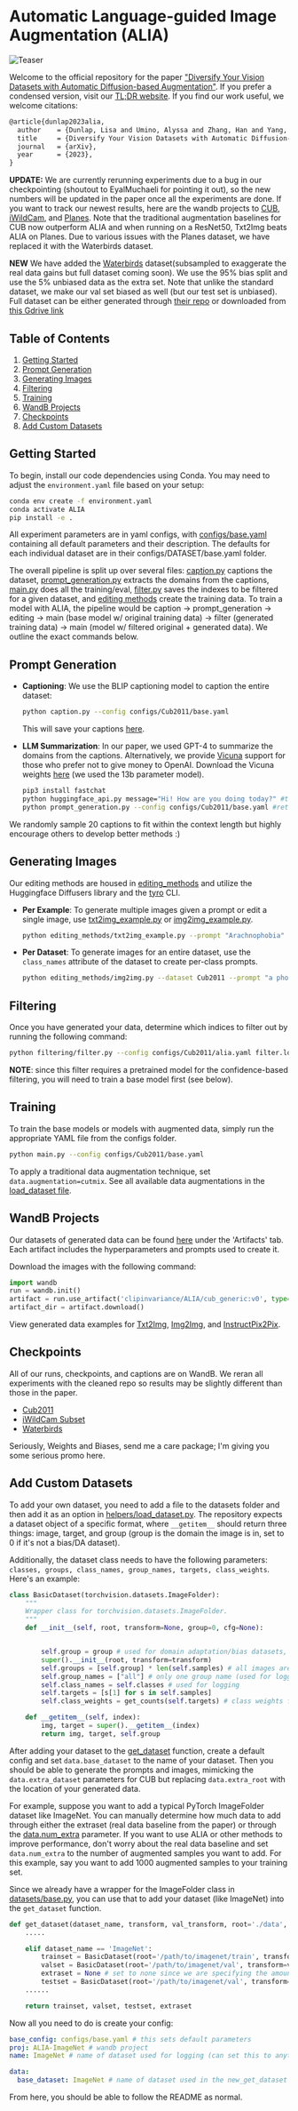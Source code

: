 # Automatic Language-guided Image Augmentation (ALIA)

![Teaser](figures/method.png)

Welcome to the official repository for the paper ["Diversify Your Vision Datasets with Automatic Diffusion-based Augmentation"](https://arxiv.org/abs/2305.16289). If you prefer a condensed version, visit our [TL;DR website](https://lisadunlap.github.io/alia-website/). If you find our work useful, we welcome citations:

```markdown
@article{dunlap2023alia,
  author    = {Dunlap, Lisa and Umino, Alyssa and Zhang, Han and Yang, Jiezhi and Gonzalez, Joseph and Darrell, Trevor},
  title     = {Diversify Your Vision Datasets with Automatic Diffusion-based Augmentation},
  journal   = {arXiv},
  year      = {2023},
}
```

**UPDATE:** We are currently rerunning experiments due to a bug in our checkpointing (shoutout to EyalMuchaeli for pointing it out), so the new numbers will be updated in the paper once all the experiments are done. If you want to track our newest results, here are the wandb projects to [CUB](https://wandb.ai/clipinvariance/ALIA-Cub2011), [iWildCam](https://wandb.ai/clipinvariance/ALIA-iWildCamMini), and [Planes](https://wandb.ai/clipinvariance/ALIA-Planes). Note that the traditional augmentation baselines for CUB now outperform ALIA and when running on a ResNet50, Txt2Img beats ALIA on Planes. Due to various issues with the Planes dataset, we have replaced it with the Waterbirds dataset.

**NEW** We have added the [Waterbirds](https://github.com/kohpangwei/group_DRO) dataset(subsampled to exaggerate the real data gains but full dataset coming soon). We use the 95% bias split and use the 5% unbiased data as the extra set. Note that unlike the standard dataset, we make our val set biased as well (but our test set is unbiased). Full dataset can be either generated through [their repo]((https://github.com/kohpangwei/group_DRO)) or downloaded from [this Gdrive link](https://drive.google.com/file/d/14dVH5Dw56liz9c3dL8QYBh6TZHaiMSLb/view?usp=sharing)

## Table of Contents
1. [Getting Started](#getting-started)
2. [Prompt Generation](#prompt-generation)
3. [Generating Images](#generating-images)
4. [Filtering](#filtering)
5. [Training](#training)
6. [WandB Projects](#wandb-projects)
7. [Checkpoints](#checkpoints)
8. [Add Custom Datasets](#add-custom-datasets)

## Getting Started

To begin, install our code dependencies using Conda. You may need to adjust the `environment.yaml` file based on your setup:

```bash
conda env create -f environment.yaml
conda activate ALIA
pip install -e .
```

All experiment parameters are in yaml configs, with [configs/base.yaml](configs/base.yaml) containing all default parameters and their description. The defaults for each individual dataset are in their configs/DATASET/base.yaml folder. 

The overall pipeline is split up over several files: [caption.py](./caption.py) captions the dataset, [prompt_generation.py](./prompt_generation.py) extracts the domains from the captions, [main.py](./main.py) does all the training/eval, [filter.py](./filtering/filter.py) saves the indexes to be filtered for a given dataset, and [editing methods](./editing_methods/img2img.py) create the training data. To train a model with ALIA, the pipeline would be caption -> prompt_generation -> editing -> main (base model w/ original training data) -> filter (generated training data) -> main (model w/ filtered original + generated data). We outline the exact commands below. 

## Prompt Generation

- **Captioning**: We use the BLIP captioning model to caption the entire dataset:
  ```bash
  python caption.py --config configs/Cub2011/base.yaml
  ```
  This will save your captions [here](captions/Cub2011.csv).

- **LLM Summarization**: In our paper, we used GPT-4 to summarize the domains from the captions. Alternatively, we provide [Vicuna](https://chat.lmsys.org/) support for those who prefer not to give money to OpenAI. Download the Vicuna weights [here](https://github.com/lm-sys/FastChat/tree/main#vicuna-weights) (we used the 13b parameter model).
  ```bash
  pip3 install fastchat
  python huggingface_api.py message="Hi! How are you doing today?" #test to make sure it works
  python prompt_generation.py --config configs/Cub2011/base.yaml #return prompts
  ```
We randomly sample 20 captions to fit within the context length but highly encourage others to develop better methods :)

## Generating Images

Our editing methods are housed in [editing_methods](./editing_methods) and utilize the Huggingface Diffusers library and the [tyro](https://github.com/brentyi/tyro) CLI.

- **Per Example**: To generate multiple images given a prompt or edit a single image, use [txt2img_example.py](./editing_methods/txt2img_example.py) or [img2img_example.py](./editing_methods/img2img_example.py).
  ```bash
  python editing_methods/txt2img_example.py --prompt "Arachnophobia" --n 20
  ```

- **Per Dataset**: To generate images for an entire dataset, use the `class_names` attribute of the dataset to create per-class prompts.
  ```bash
  python editing_methods/img2img.py --dataset Cub2011 --prompt "a photo of a {} bird on rocks." --n 2
  ```

## Filtering

Once you have generated your data, determine which indices to filter out by running the following command:
```bash
python filtering/filter.py --config configs/Cub2011/alia.yaml filter.load=false
```
**NOTE**: since this filter requires a pretrained model for the confidence-based filtering, you will need to train a base model first (see below).

## Training

To train the base models or models with augmented data, simply run the appropriate YAML file from the configs folder.
```bash
python main.py --config configs/Cub2011/base.yaml
```
To apply a traditional data augmentation technique, set `data.augmentation=cutmix`. See all available data augmentations in the [load_dataset file](helpers/load_dataset.py).


## WandB Projects

Our datasets of generated data can be found [here](https://wandb.ai/clipinvariance/ALIA) under the 'Artifacts' tab. Each artifact includes the hyperparameters and prompts used to create it.

Download the images with the following command:
```python
import wandb
run = wandb.init()
artifact = run.use_artifact('clipinvariance/ALIA/cub_generic:v0', type='dataset')
artifact_dir = artifact.download()
```

View generated data examples for [Txt2Img](https://wandb.ai/lisadunlap/Text-2-Image), [Img2Img](https://wandb.ai/lisadunlap/Image-2-Image), and [InstructPix2Pix](https://wandb.ai/lisadunlap/InstructPix2Pix).

## Checkpoints

All of our runs, checkpoints, and captions are on WandB. We reran all experiments with the cleaned repo so results may be slightly different than those in the paper.
* [Cub2011](https://wandb.ai/clipinvariance/ALIA-Cub2011)
* [iWildCam Subset](https://wandb.ai/clipinvariance/ALIA-iWildCamMini)
* [Waterbirds](https://wandb.ai/clipinvariance/ALIA-Waterbirds)

Seriously, Weights and Biases, send me a care package; I'm giving you some serious promo here. 

 ## Add Custom Datasets

To add your own dataset, you need to add a file to the datasets folder and then add it as an option in [helpers/load_dataset.py](helpers/load_dataset.py). The repository expects a dataset object of a specific format, where `__getitem__` should return three things: image, target, and group (group is the domain the image is in, set to 0 if it's not a bias/DA dataset).

Additionally, the dataset class needs to have the following parameters: `classes, groups, class_names, group_names, targets, class_weights`. Here's an example:

```python
class BasicDataset(torchvision.datasets.ImageFolder):
    """
    Wrapper class for torchvision.datasets.ImageFolder.
    """
    def __init__(self, root, transform=None, group=0, cfg=None):


        self.group = group # used for domain adaptation/bias datasets, where the group is the domain or bias type.
        super().__init__(root, transform=transform)
        self.groups = [self.group] * len(self.samples) # all images are from the same domain, set the group label to 0 for all of them
        self.group_names = ["all"] # only one group name (used for logging)
        self.class_names = self.classes # used for logging
        self.targets = [s[1] for s in self.samples] 
        self.class_weights = get_counts(self.targets) # class weights for XE loss

    def __getitem__(self, index):
        img, target = super().__getitem__(index)
        return img, target, self.group
```

After adding your dataset to the [get_dataset](helpers/load_dataset.py) function, create a default config and set `data.base_dataset` to the name of your dataset. Then you should be able to generate the prompts and images, mimicking the `data.extra_dataset` parameters for CUB but replacing `data.extra_root` with the location of your generated data. 

For example, suppose you want to add a typical PyTorch ImageFolder dataset like ImageNet. You can manually determine how much data to add through either the extraset (real data baseline from the paper) or through the [data.num_extra](configs/base.yaml) parameter. If you want to use ALIA or other methods to improve performance, don't worry about the real data baseline and set `data.num_extra` to the number of augmented samples you want to add. For this example, say you want to add 1000 augmented samples to your training set. 

Since we already have a wrapper for the ImageFolder class in [datasets/base.py](datasets/base.py), you can use that to add your dataset (like ImageNet) into the `get_dataset` function.

```python
def get_dataset(dataset_name, transform, val_transform, root='./data', embedding_root=None):
    .....

    elif dataset_name == 'ImageNet':
        trainset = BasicDataset(root='/path/to/imagenet/train', transform=transform)
        valset = BasicDataset(root='/path/to/imagenet/val', transform=val_transform)
        extraset = None # set to none since we are specifying the amount of generated data to add with data.num_extra
        testset = BasicDataset(root='/path/to/imagenet/val', transform=val_transform)
    ......

    return trainset, valset, testset, extraset
```

Now all you need to do is create your config:

```yaml
base_config: configs/base.yaml # this sets default parameters
proj: ALIA-ImageNet # wandb project
name: ImageNet # name of dataset used for logging (can set this to anything)

data: 
  base_dataset: ImageNet # name of dataset used in the new_get_dataset method
```

From here, you should be able to follow the README as normal. 
